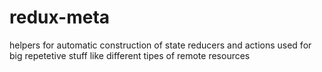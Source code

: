 # redux-meta

helpers for automatic construction of state reducers and actions
used for big repetetive stuff like different tipes of remote resources

